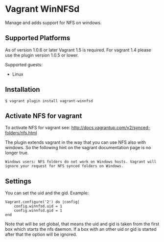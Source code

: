 # Vagrant WinNFSd

Manage and adds support for NFS on windows.

## Supported Platforms

As of version 1.0.6 or later Vagrant 1.5 is required. For vagrant 1.4 please use the plugin version 1.0.5 or lower.

Supported guests:

  * Linux

## Installation

```
$ vagrant plugin install vagrant-winnfsd
```

## Activate NFS for vagrant

To activate NFS for vagrant see: http://docs.vagrantup.com/v2/synced-folders/nfs.html

The plugin extends vagrant in the way that you can use NFS also with windows. So the following hint on the vagrant documentation page is no longer true.

```
Windows users: NFS folders do not work on Windows hosts. Vagrant will ignore your request for NFS synced folders on Windows.
```

## Settings

You can set the uid and the gid. Example:

```
Vagrant.configure('2') do |config|
    config.winnfsd.uid = 1
    config.winnfsd.gid = 1
end
```

Note that will be set global, that means the uid and gid is taken from the first box which starts the nfs daemon. If a box with an other uid or gid is started after that the option will be ignored.